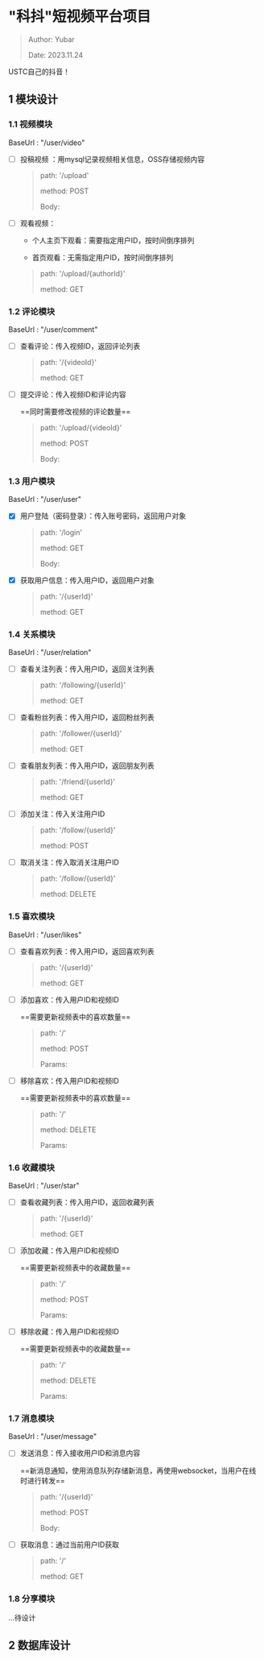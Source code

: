 # "科抖"短视频平台项目

> Author: Yubar
>
> Date: 2023.11.24

USTC自己的抖音！

## 1 模块设计

### 1.1 视频模块

BaseUrl : "/user/video"

- [ ] 投稿视频 ：用mysql记录视频相关信息，OSS存储视频内容

  >path: '/upload'
  >
  >method: POST
  >
  >Body: 

- [ ] 观看视频：

  - 个人主页下观看：需要指定用户ID，按时间倒序排列

  - 首页观看：无需指定用户ID，按时间倒序排列

  >path: '/upload/{authorId}'
  >
  >method: GET

  

### 1.2 评论模块

BaseUrl : "/user/comment"

- [ ] 查看评论：传入视频ID，返回评论列表

    >path: '/{videoId}'
    >
    >method: GET
    >

- [ ] 提交评论：传入视频ID和评论内容

  ==同时需要修改视频的评论数量== 

  >path: '/upload/{videoId}'
  >
  >method: POST
  >
  >Body:

### 1.3 用户模块

BaseUrl : "/user/user"

- [x] 用户登陆（密码登录）：传入账号密码，返回用户对象

    >path: '/login'
    >
    >method: GET
    >
    >Body: 

- [x] 获取用户信息：传入用户ID，返回用户对象

  >path: '/{userId}'
  >
  >method: GET
  >


### 1.4 关系模块

BaseUrl : "/user/relation"

- [ ] 查看关注列表：传入用户ID，返回关注列表

  >path: '/following/{userId}'
  >
  >method: GET

- [ ] 查看粉丝列表：传入用户ID，返回粉丝列表

  >path: '/follower/{userId}'
  >
  >method: GET

- [ ] 查看朋友列表：传入用户ID，返回朋友列表

  >path: '/friend/{userId}'
  >
  >method: GET

- [ ] 添加关注：传入关注用户ID

  >path: '/follow/{userId}'
  >
  >method: POST

- [ ] 取消关注：传入取消关注用户ID

  >path: '/follow/{userId}'
  >
  >method: DELETE

### 1.5 喜欢模块

BaseUrl : "/user/likes"

- [ ] 查看喜欢列表：传入用户ID，返回喜欢列表

  > path: '/{userId}'
  >
  > method: GET

- [ ] 添加喜欢：传入用户ID和视频ID

  ==需要更新视频表中的喜欢数量== 

  > path: '/'
  >
  > method: POST
  >
  > Params: 

- [ ] 移除喜欢：传入用户ID和视频ID

  ==需要更新视频表中的喜欢数量== 
  
  > path: '/'
  >
  > method: DELETE
  >
  > Params: 

### 1.6 收藏模块

BaseUrl : "/user/star"

- [ ] 查看收藏列表：传入用户ID，返回收藏列表

  > path: '/{userId}'
  >
  > method: GET

- [ ] 添加收藏：传入用户ID和视频ID

  ==需要更新视频表中的收藏数量== 

  > path: '/'
  >
  > method: POST
  >
  > Params: 

- [ ] 移除收藏：传入用户ID和视频ID

  ==需要更新视频表中的收藏数量== 

  > path: '/'
  >
  > method: DELETE
  >
  > Params: 

### 1.7 消息模块

BaseUrl : "/user/message"

- [ ] 发送消息：传入接收用户ID和消息内容

  ==新消息通知，使用消息队列存储新消息，再使用websocket，当用户在线时进行转发== 

  > path: '/{userId}'
  >
  > method: POST
  >
  > Body:
  
- [ ] 获取消息：通过当前用户ID获取

  > path: '/'
  >
  > method: GET
  >

### 1.8 分享模块

...待设计



## 2 数据库设计